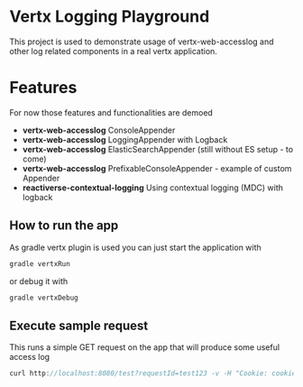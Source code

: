 # Vertx Logging Playground

This project is used to demonstrate usage of vertx-web-accesslog and other log related components in a real vertx application.

# Features 

For now those features and functionalities are demoed

* **vertx-web-accesslog** ConsoleAppender
* **vertx-web-accesslog** LoggingAppender with Logback
* **vertx-web-accesslog** ElasticSearchAppender (still without ES setup - to come)
* **vertx-web-accesslog** PrefixableConsoleAppender - example of custom Appender
* **reactiverse-contextual-logging** Using contextual logging (MDC) with logback



## How to run the app

As gradle vertx plugin is used you can just start the application with 

```java
gradle vertxRun
```

or debug it with 

```java
gradle vertxDebug
```

## Execute sample request

This runs a simple GET request on the app that will produce some useful access log

```java
curl http://localhost:8080/test?requestId=test123 -v -H "Cookie: cookie1=cookie1Value; cookie2=cookie2Value"
```
